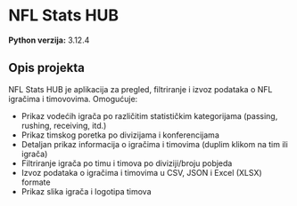 # NFL Stats HUB

**Python verzija:** 3.12.4

## Opis projekta

NFL Stats HUB je aplikacija za pregled, filtriranje i izvoz podataka o NFL igračima i timovovima. Omogućuje:

- Prikaz vodećih igrača po različitim statističkim kategorijama (passing, rushing, receiving, itd.)
- Prikaz timskog poretka po divizijama i konferencijama
- Detaljan prikaz informacija o igračima i timovima (duplim klikom na tim ili igrača)
- Filtriranje igrača po timu i timova po diviziji/broju pobjeda
- Izvoz podataka o igračima i timovima u CSV, JSON i Excel (XLSX) formate
- Prikaz slika igrača i logotipa timova

